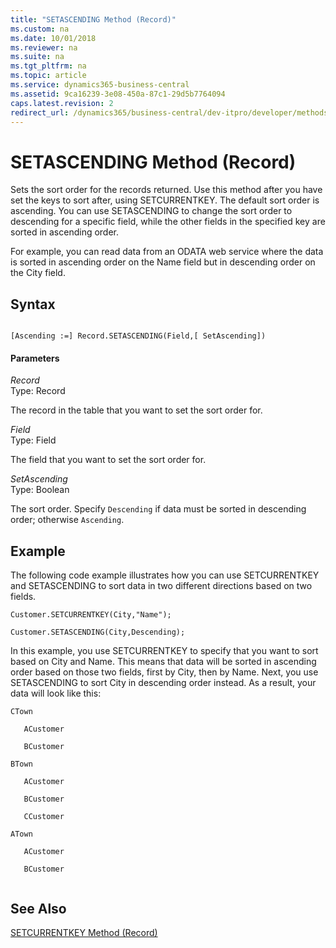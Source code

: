 ```yaml
---
title: "SETASCENDING Method (Record)"
ms.custom: na
ms.date: 10/01/2018
ms.reviewer: na
ms.suite: na
ms.tgt_pltfrm: na
ms.topic: article
ms.service: dynamics365-business-central
ms.assetid: 9ca16239-3e08-450a-87c1-29d5b7764094
caps.latest.revision: 2
redirect_url: /dynamics365/business-central/dev-itpro/developer/methods-auto/library
---
```


 

# SETASCENDING Method (Record)
Sets the sort order for the records returned. Use this method after you have set the keys to sort after, using SETCURRENTKEY. The default sort order is ascending. You can use SETASCENDING to change the sort order to descending for a specific field, while the other fields in the specified key are sorted in ascending order.  
  
 For example, you can read data from an ODATA web service where the data is sorted in ascending order on the Name field but in descending order on the City field.  
  
## Syntax  
  
```  
  
[Ascending :=] Record.SETASCENDING(Field,[ SetAscending])  
```  
  
#### Parameters  
 *Record*  
 Type: Record  
  
 The record in the table that you want to set the sort order for.  
  
 *Field*  
 Type: Field  
  
 The field that you want to set the sort order for.  
  
 *SetAscending*  
 Type: Boolean  
  
 The sort order. Specify `Descending` if data must be sorted in descending order; otherwise `Ascending`.  
  
## Example  
 The following code example illustrates how you can use SETCURRENTKEY and SETASCENDING to sort data in two different directions based on two fields.  
  
```  
Customer.SETCURRENTKEY(City,"Name");  
  
Customer.SETASCENDING(City,Descending);  
```  
  
 In this example, you use SETCURRENTKEY to specify that you want to sort based on City and Name. This means that data will be sorted in ascending order based on those two fields, first by City, then by Name. Next, you use SETASCENDING to sort City in descending order instead. As a result, your data will look like this:  
  
```  
CTown  
  
   ACustomer  
  
   BCustomer  
  
BTown  
  
   ACustomer  
  
   BCustomer  
  
   CCustomer  
  
ATown  
  
   ACustomer  
  
   BCustomer  
  
```  
  
## See Also  
 [SETCURRENTKEY Method \(Record\)](devenv-SETCURRENTKEY-Method-Record.md)   
 <!--Links [OData Web Services](OData-Web-Services.md)-->